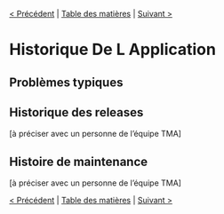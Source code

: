 [< Précédent](./1400-contactsmetierAmoa.md) | [Table des matières](./9999-toc.md) | [Suivant >](./1600-documentsReference.md)

# Historique De L Application

## Problèmes typiques

## Historique des releases
[à préciser  avec un personne de l’équipe  TMA]

## Histoire de maintenance
[à préciser  avec un personne de l’équipe TMA]

[< Précédent](./1400-contactsmetierAmoa.md) | [Table des matières](./9999-toc.md) | [Suivant >](./1600-documentsReference.md)
